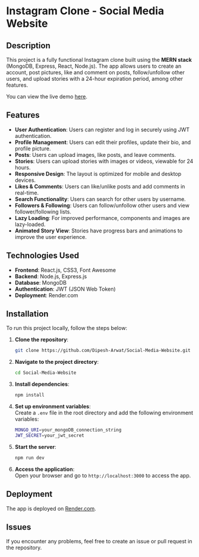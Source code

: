 
# Instagram Clone - Social Media Website

## Description

This project is a fully functional Instagram clone built using the **MERN stack** (MongoDB, Express, React, Node.js). The app allows users to create an account, post pictures, like and comment on posts, follow/unfollow other users, and upload stories with a 24-hour expiration period, among other features.

You can view the live demo [here](https://social-media-website-aryy.onrender.com).

## Features

- **User Authentication**: Users can register and log in securely using JWT authentication.
- **Profile Management**: Users can edit their profiles, update their bio, and profile picture.
- **Posts**: Users can upload images, like posts, and leave comments.
- **Stories**: Users can upload stories with images or videos, viewable for 24 hours.
- **Responsive Design**: The layout is optimized for mobile and desktop devices.
- **Likes & Comments**: Users can like/unlike posts and add comments in real-time.
- **Search Functionality**: Users can search for other users by username.
- **Followers & Following**: Users can follow/unfollow other users and view follower/following lists.
- **Lazy Loading**: For improved performance, components and images are lazy-loaded.
- **Animated Story View**: Stories have progress bars and animations to improve the user experience.

## Technologies Used

- **Frontend**: React.js, CSS3, Font Awesome
- **Backend**: Node.js, Express.js
- **Database**: MongoDB
- **Authentication**: JWT (JSON Web Token)
- **Deployment**: Render.com

## Installation

To run this project locally, follow the steps below:

1. **Clone the repository**:
   ```bash
   git clone https://github.com/Dipesh-Arwat/Social-Media-Website.git
   ```

2. **Navigate to the project directory**:
   ```bash
   cd Social-Media-Website
   ```

3. **Install dependencies**:
   ```bash
   npm install
   ```

4. **Set up environment variables**:  
   Create a `.env` file in the root directory and add the following environment variables:
   ```bash
   MONGO_URI=your_mongoDB_connection_string
   JWT_SECRET=your_jwt_secret
   ```

5. **Start the server**:
   ```bash
   npm run dev
   ```

6. **Access the application**:  
   Open your browser and go to `http://localhost:3000` to access the app.

## Deployment

The app is deployed on [Render.com](https://social-media-website-aryy.onrender.com).

## Issues

If you encounter any problems, feel free to create an issue or pull request in the repository. 
